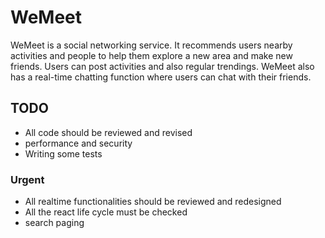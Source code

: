 # WeMeet
WeMeet is a social networking service. It recommends users nearby activities and people to help them explore a new area and make new friends. Users can post activities and also regular trendings. WeMeet also has a real-time chatting function where users can chat with their friends.

## TODO
* All code should be reviewed and revised
* performance and security
* Writing some tests

### Urgent
* All realtime functionalities should be reviewed and redesigned
* All the react life cycle must be checked
* search paging